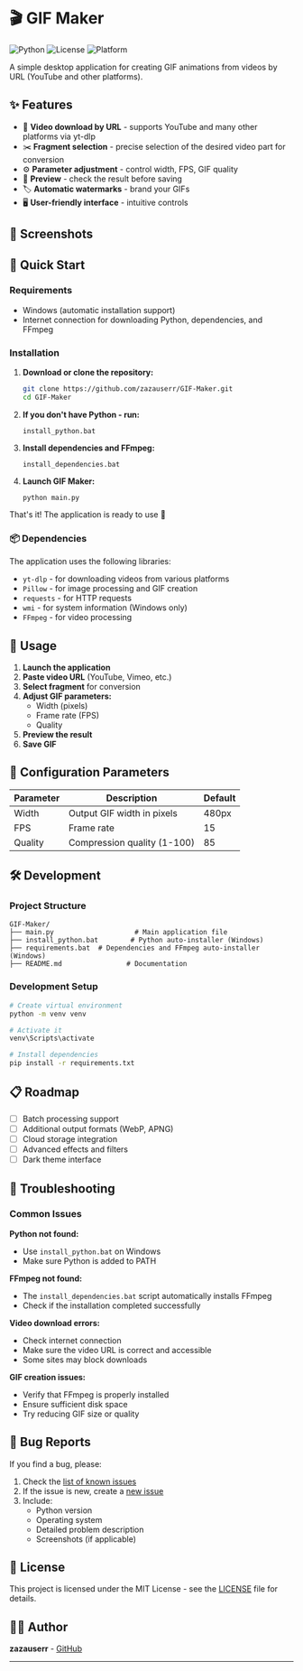 # 🎬 GIF Maker

![Python](https://img.shields.io/badge/python-3.8+-blue.svg)
![License](https://img.shields.io/badge/license-MIT-green.svg)
![Platform](https://img.shields.io/badge/platform-Windows-lightgrey.svg)

A simple desktop application for creating GIF animations from videos by URL (YouTube and other platforms).

## ✨ Features

- 🎥 **Video download by URL** - supports YouTube and many other platforms via yt-dlp
- ✂️ **Fragment selection** - precise selection of the desired video part for conversion
- ⚙️ **Parameter adjustment** - control width, FPS, GIF quality
- 👀 **Preview** - check the result before saving
- 🏷️ **Automatic watermarks** - brand your GIFs
- 🖥️ **User-friendly interface** - intuitive controls

## 📸 Screenshots

<!-- Add screenshots of your application here -->
<!-- ![Main window](screenshots/main-window.png) -->
<!-- ![GIF settings](screenshots/gif-settings.png) -->

## 🚀 Quick Start

### Requirements

- Windows (automatic installation support)
- Internet connection for downloading Python, dependencies, and FFmpeg

### Installation

1. **Download or clone the repository:**
   ```bash
   git clone https://github.com/zazauserr/GIF-Maker.git
   cd GIF-Maker
   ```

2. **If you don't have Python - run:**
   ```
   install_python.bat
   ```

3. **Install dependencies and FFmpeg:**
   ```
   install_dependencies.bat
   ```

4. **Launch GIF Maker:**
   ```
   python main.py
   ```

That's it! The application is ready to use 🚀

### 📦 Dependencies

The application uses the following libraries:
- `yt-dlp` - for downloading videos from various platforms
- `Pillow` - for image processing and GIF creation
- `requests` - for HTTP requests
- `wmi` - for system information (Windows only)
- `FFmpeg` - for video processing

## 🎯 Usage

1. **Launch the application**
2. **Paste video URL** (YouTube, Vimeo, etc.)
3. **Select fragment** for conversion
4. **Adjust GIF parameters:**
   - Width (pixels)
   - Frame rate (FPS)
   - Quality
5. **Preview the result**
6. **Save GIF**

## 🔧 Configuration Parameters

| Parameter | Description | Default |
|-----------|-------------|---------|
| Width | Output GIF width in pixels | 480px |
| FPS | Frame rate | 15 |
| Quality | Compression quality (1-100) | 85 |

## 🛠️ Development

### Project Structure
```
GIF-Maker/
├── main.py                    # Main application file
├── install_python.bat        # Python auto-installer (Windows)
├── requirements.bat  # Dependencies and FFmpeg auto-installer (Windows)
├── README.md                # Documentation
```

### Development Setup
```bash
# Create virtual environment
python -m venv venv

# Activate it
venv\Scripts\activate

# Install dependencies
pip install -r requirements.txt
```

## 📋 Roadmap

- [ ] Batch processing support
- [ ] Additional output formats (WebP, APNG)
- [ ] Cloud storage integration
- [ ] Advanced effects and filters
- [ ] Dark theme interface

## 🔧 Troubleshooting

### Common Issues

**Python not found:**
- Use `install_python.bat` on Windows
- Make sure Python is added to PATH

**FFmpeg not found:**
- The `install_dependencies.bat` script automatically installs FFmpeg
- Check if the installation completed successfully

**Video download errors:**
- Check internet connection
- Make sure the video URL is correct and accessible
- Some sites may block downloads

**GIF creation issues:**
- Verify that FFmpeg is properly installed
- Ensure sufficient disk space
- Try reducing GIF size or quality

## 🐛 Bug Reports

If you find a bug, please:

1. Check the [list of known issues](https://github.com/zazauserr/GIF-Maker/issues)
2. If the issue is new, create a [new issue](https://github.com/zazauserr/GIF-Maker/issues/new)
3. Include:
   - Python version
   - Operating system
   - Detailed problem description
   - Screenshots (if applicable)

## 📄 License

This project is licensed under the MIT License - see the [LICENSE](LICENSE) file for details.

## 👨‍💻 Author

**zazauserr** - [GitHub](https://github.com/zazauserr)

---

